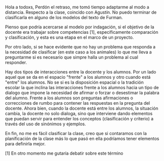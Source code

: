 Hola a todoxs,
Perdón el retraso, me tomó tiempo adaptarme al modo a distancia.
Respecto a la clase, coincido con Agustín. No puedo terminar de clasificarla en alguno de los modelos del texto de Furman.

Pienso que podría acercarse al modelo por indagación, si el objetivo de la docente era trabajar sobre competencias [1], específicamente comparación y clasificación, y esta es una etapa en el marco de un proyecto.

Por otro lado, si se hace evidente que no hay un problema que responda a la necesidad de clasificar (en este caso a los animales) lo que me lleva a preguntarme si es necesario que simpre halla un problema al cual responder.


Hay dos tipos de interacciones entre la docente y los alumnos. Por un lado aquel que se da en el espacio "frente" a los alumnos y otro cuando está "entre" los alumnos. No se si es la disposición espacial o la tradición escolar la que inclina las interacciones frente a los alumnos hacia un tipo de dialogo que impone la necesidad de afirmar o forzar o desestimar la palabra del alumno. Frente a los alumnos son preguntas afirmaciones o correcciones de rumbo para contener las respuestas en la pregunta del docente. Ahora bien, cuando la docente está entre los alumnos, la situación cambia, la docente no solo dialoga, sino que interviene dando elementos que puedan servir para entender los conceptos (clasificación y criterio) a través del uso de sinónimos y ejemplos.


En fin, no me es fácil clasificar la clase, creo que si contaramos con la planificación de la clase más lo que pasó en ella podríamos tener elementos para definirla mejor.

[1] En otro momento me gutaría debatir sobre este término
